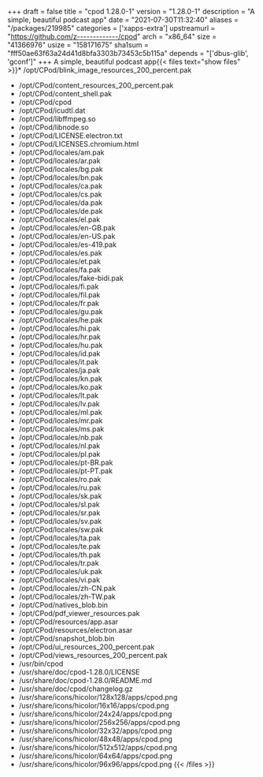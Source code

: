 +++
draft = false
title = "cpod 1.28.0-1"
version = "1.28.0-1"
description = "A simple, beautiful podcast app"
date = "2021-07-30T11:32:40"
aliases = "/packages/219985"
categories = ['xapps-extra']
upstreamurl = "https://github.com/z-------------/cpod"
arch = "x86_64"
size = "41366976"
usize = "158171675"
sha1sum = "fff50ae63f63a24d41d8bfa3303b73453c5b115a"
depends = "['dbus-glib', 'gconf']"
+++
A simple, beautiful podcast app{{< files text="show files" >}}* /opt/CPod/blink_image_resources_200_percent.pak
* /opt/CPod/content_resources_200_percent.pak
* /opt/CPod/content_shell.pak
* /opt/CPod/cpod
* /opt/CPod/icudtl.dat
* /opt/CPod/libffmpeg.so
* /opt/CPod/libnode.so
* /opt/CPod/LICENSE.electron.txt
* /opt/CPod/LICENSES.chromium.html
* /opt/CPod/locales/am.pak
* /opt/CPod/locales/ar.pak
* /opt/CPod/locales/bg.pak
* /opt/CPod/locales/bn.pak
* /opt/CPod/locales/ca.pak
* /opt/CPod/locales/cs.pak
* /opt/CPod/locales/da.pak
* /opt/CPod/locales/de.pak
* /opt/CPod/locales/el.pak
* /opt/CPod/locales/en-GB.pak
* /opt/CPod/locales/en-US.pak
* /opt/CPod/locales/es-419.pak
* /opt/CPod/locales/es.pak
* /opt/CPod/locales/et.pak
* /opt/CPod/locales/fa.pak
* /opt/CPod/locales/fake-bidi.pak
* /opt/CPod/locales/fi.pak
* /opt/CPod/locales/fil.pak
* /opt/CPod/locales/fr.pak
* /opt/CPod/locales/gu.pak
* /opt/CPod/locales/he.pak
* /opt/CPod/locales/hi.pak
* /opt/CPod/locales/hr.pak
* /opt/CPod/locales/hu.pak
* /opt/CPod/locales/id.pak
* /opt/CPod/locales/it.pak
* /opt/CPod/locales/ja.pak
* /opt/CPod/locales/kn.pak
* /opt/CPod/locales/ko.pak
* /opt/CPod/locales/lt.pak
* /opt/CPod/locales/lv.pak
* /opt/CPod/locales/ml.pak
* /opt/CPod/locales/mr.pak
* /opt/CPod/locales/ms.pak
* /opt/CPod/locales/nb.pak
* /opt/CPod/locales/nl.pak
* /opt/CPod/locales/pl.pak
* /opt/CPod/locales/pt-BR.pak
* /opt/CPod/locales/pt-PT.pak
* /opt/CPod/locales/ro.pak
* /opt/CPod/locales/ru.pak
* /opt/CPod/locales/sk.pak
* /opt/CPod/locales/sl.pak
* /opt/CPod/locales/sr.pak
* /opt/CPod/locales/sv.pak
* /opt/CPod/locales/sw.pak
* /opt/CPod/locales/ta.pak
* /opt/CPod/locales/te.pak
* /opt/CPod/locales/th.pak
* /opt/CPod/locales/tr.pak
* /opt/CPod/locales/uk.pak
* /opt/CPod/locales/vi.pak
* /opt/CPod/locales/zh-CN.pak
* /opt/CPod/locales/zh-TW.pak
* /opt/CPod/natives_blob.bin
* /opt/CPod/pdf_viewer_resources.pak
* /opt/CPod/resources/app.asar
* /opt/CPod/resources/electron.asar
* /opt/CPod/snapshot_blob.bin
* /opt/CPod/ui_resources_200_percent.pak
* /opt/CPod/views_resources_200_percent.pak
* /usr/bin/cpod
* /usr/share/doc/cpod-1.28.0/LICENSE
* /usr/share/doc/cpod-1.28.0/README.md
* /usr/share/doc/cpod/changelog.gz
* /usr/share/icons/hicolor/128x128/apps/cpod.png
* /usr/share/icons/hicolor/16x16/apps/cpod.png
* /usr/share/icons/hicolor/24x24/apps/cpod.png
* /usr/share/icons/hicolor/256x256/apps/cpod.png
* /usr/share/icons/hicolor/32x32/apps/cpod.png
* /usr/share/icons/hicolor/48x48/apps/cpod.png
* /usr/share/icons/hicolor/512x512/apps/cpod.png
* /usr/share/icons/hicolor/64x64/apps/cpod.png
* /usr/share/icons/hicolor/96x96/apps/cpod.png
{{< /files >}}